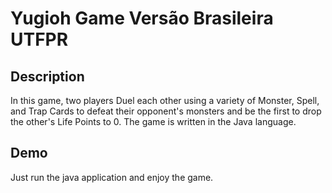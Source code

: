 # Yugioh Game Versão Brasileira UTFPR


## Description
In this game, two players Duel each other using a variety of Monster, Spell, and Trap Cards to defeat their opponent's monsters and be the first to drop the other's Life Points to 0.
The game is written in the Java language.

## Demo
Just run the java application and enjoy the game.

